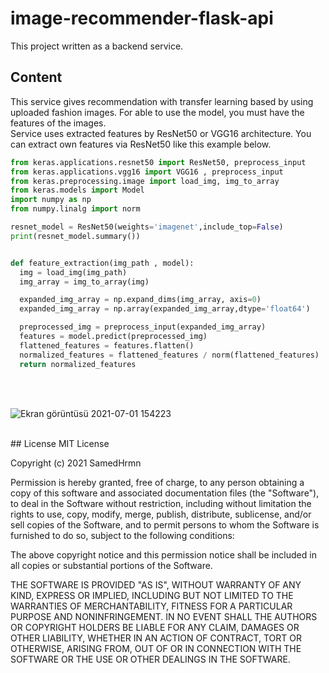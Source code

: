 # image-recommender-flask-api

This project written as a backend service. 

## Content
This service gives recommendation with transfer learning based by using uploaded fashion images. For able to use the model, you must have the features of the images.<br>
Service uses extracted features by ResNet50 or VGG16 architecture. You can extract own features via ResNet50 like this example below. <br>

```python
from keras.applications.resnet50 import ResNet50, preprocess_input
from keras.applications.vgg16 import VGG16 , preprocess_input
from keras.preprocessing.image import load_img, img_to_array
from keras.models import Model
import numpy as np
from numpy.linalg import norm

resnet_model = ResNet50(weights='imagenet',include_top=False)
print(resnet_model.summary())


def feature_extraction(img_path , model):
  img = load_img(img_path)
  img_array = img_to_array(img)

  expanded_img_array = np.expand_dims(img_array, axis=0)
  expanded_img_array = np.array(expanded_img_array,dtype='float64')

  preprocessed_img = preprocess_input(expanded_img_array)
  features = model.predict(preprocessed_img)
  flattened_features = features.flatten()
  normalized_features = flattened_features / norm(flattened_features)
  return normalized_features
```

<br><br>

![Ekran görüntüsü 2021-07-01 154223](https://user-images.githubusercontent.com/60006881/124126103-fa9b0880-da82-11eb-9616-2ca22742712d.png)

<br>
## License
MIT License

Copyright (c) 2021 SamedHrmn

Permission is hereby granted, free of charge, to any person obtaining a copy
of this software and associated documentation files (the "Software"), to deal
in the Software without restriction, including without limitation the rights
to use, copy, modify, merge, publish, distribute, sublicense, and/or sell
copies of the Software, and to permit persons to whom the Software is
furnished to do so, subject to the following conditions:

The above copyright notice and this permission notice shall be included in all
copies or substantial portions of the Software.

THE SOFTWARE IS PROVIDED "AS IS", WITHOUT WARRANTY OF ANY KIND, EXPRESS OR
IMPLIED, INCLUDING BUT NOT LIMITED TO THE WARRANTIES OF MERCHANTABILITY,
FITNESS FOR A PARTICULAR PURPOSE AND NONINFRINGEMENT. IN NO EVENT SHALL THE
AUTHORS OR COPYRIGHT HOLDERS BE LIABLE FOR ANY CLAIM, DAMAGES OR OTHER
LIABILITY, WHETHER IN AN ACTION OF CONTRACT, TORT OR OTHERWISE, ARISING FROM,
OUT OF OR IN CONNECTION WITH THE SOFTWARE OR THE USE OR OTHER DEALINGS IN THE
SOFTWARE.

